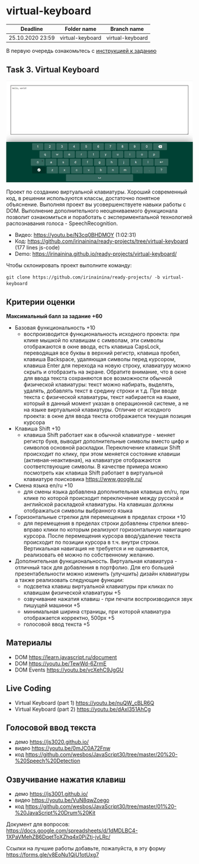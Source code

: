 # virtual-keyboard

| Deadline         | Folder name | Branch name |
| ---------------- | ----------- | ----------- |
| 25.10.2020 23:59 | virtual-keyboard    | virtual-keyboard    |

В первую очередь ознакомьтесь с [инструкцией к заданию](introduction.md)

## Task 3. Virtual Keyboard

![screenshot](images/virtual-keyboard.png)

Проект по созданию виртуальной клавиатуры. Хороший современный код, в решении используются классы, достаточно понятное объяснение. Выполняя проект вы усовершенствуете навыки работы с DOM. Выполнение дополнительного неоцениваемого функционала позволит ознакомиться и поработать с экспериментальной технологией распознавания голоса - SpeechRecognition.

- Видео: https://youtu.be/N3cq0BHDMOY (1:02:31)
- Код: https://github.com/irinainina/ready-projects/tree/virtual-keyboard (177 lines js-code)
- Demo: https://irinainina.github.io/ready-projects/virtual-keyboard/

Чтобы склонировать проект выполните команду:

`git clone https://github.com/irinainina/ready-projects/ -b virtual-keyboard`

## Критерии оценки

**Максимальный балл за задание +60**

- Базовая функциональность +10
  - воспроизводится функциональность исходного проекта: при клике мышкой по клавишам с символам, эти символы отображаются в окне ввода, есть клавиша CapsLock, переводящая все буквы в верхний регистр, клавиша пробел, клавиша Backspace, удаляющая символы перед курсором, клавиша Enter для перехода на новую строку, клавиатуру можно скрыть и отобразить на экране. Обратите внимание, что в окне для ввода текста сохраняются все возможности обычной физической клавиатуры: текст можно набирать, выделять, удалять, добавлять текст в средину строки и т.д. При вводе текста с физической клавиатуры, текст набирается на языке, который в данный момент указан в операционной системе, а не на языке виртуальной клавиатуры. Отличие от исходного проекта: в окне для ввода текста отображается текущая позиция курсора
- Клавиша Shift +10 
  - клавиша Shift работает как в обычной клавиатуре - меняет регистр букв, выводит дополнительные символы вместо цифр и символов основной раскладки. Переключение клавиши Shift происходит по клику, при этом меняется состояние клавиши (активная-неактивная), на клавиатуре отображаются соответствующие символы. В качестве примера можно посмотреть как клавиша Shift работает в виртуальной клавиатуре поисковика https://www.google.ru/
- Смена языка en/ru +10 
  - для смены языка добавлена дополнительная клавиша en/ru, при клике по которой происходит переключение между русской и английской раскладкой клавиатуры. На клавишах должны отображаться символы выбранного языка
- Горизонтальные стрелки для перемещения в пределах строки  +10 
  - для перемещения в пределах строки добавлены стрелки влево-вправо клики по которым реализуют горизонтальную навигацию курсора. После перемещения курсора ввод/удаление текста происходит по позиции курсора в т.ч. внутри строки. Вертикальная навигация не требуется и не оценивается, реализовать её можно по собственному желанию.
- Дополнительная функциональность.
  Виртуальная клавиатура - отличный таск для добавления в портфолио. Для его большей презентабельности можно изменить (улучшить) дизайн клавиатуры а также реализовать следующие функции:
  - подсветка клавиш виртуальной клавиатуры при кликах по клавишам физической клавиатуры +5
  - озвучивание нажатия клавиш - при печати воспроизводился звук пишущей машинки +5
  - минимальная ширина страницы, при которой клавиатура отображается корректно, 500рх +5
  - голосовой ввод текста +5

## Материалы

- DOM https://learn.javascript.ru/document
- DOM https://youtu.be/TewWd-6ZrmE
- DOM Events https://youtu.be/vcXehC9JgGU

## Live Coding 

- Virtual Keyboard (part 1) https://youtu.be/nuQW_cBLR6Q
- Virtual Keyboard (part 2) https://youtu.be/dAxI351AhCg

## Голосовой ввод текста

- демо https://js3020.github.io/
- видео https://youtu.be/0mJC0A72Fnw
- код https://github.com/wesbos/JavaScript30/tree/master/20%20-%20Speech%20Detection

## Озвучивание нажатия клавиш

- демо https://js3001.github.io/
- видео https://youtu.be/VuN8qwZoego
- код https://github.com/wesbos/JavaScript30/tree/master/01%20-%20JavaScript%20Drum%20Kit

Документ для вопросов: https://docs.google.com/spreadsheets/d/1dMDLBC4-1XPaVMehZB6DqetToXZhq4x0PiZtj-jvLRc/

Ссылки на лучшие работы добавьте, пожалуйста, в эту форму https://forms.gle/v8EoNu1QjU1otUxg7
